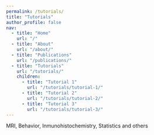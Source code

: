 ```yaml
---
permalink: /tutorials/
title: "Tutorials"
author_profile: false
nav:
  - title: "Home"
    url: "/"
  - title: "About"
    url: "/about/"
  - title: "Publications"
    url: "/publications/"
  - title: "Tutorials"
    url: "/tutorials/"
    children:
      - title: "Tutorial 1"
        url: "/tutorials/tutorial-1/"
      - title: "Tutorial 2"
        url: "/tutorials/tutorial-2/"
      - title: "Tutorial 3"
        url: "/tutorials/tutorial-3/"
---
```


MRI, Behavior, Inmunohistochemistry, Statistics and others